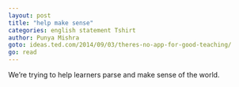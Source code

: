```yaml
---
layout: post
title: "help make sense"
categories: english statement Tshirt
author: Punya Mishra
goto: ideas.ted.com/2014/09/03/theres-no-app-for-good-teaching/
go: read
---
```

We’re trying to help learners parse and make sense of the world.

